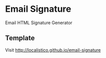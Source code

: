 # Email Signature

Email HTML Signature Generator

## Template

Visit http://localistico.github.io/email-signature
